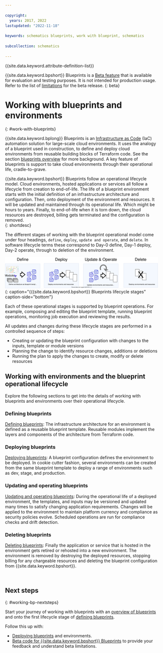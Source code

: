 ```yaml
---

copyright:
  years: 2017, 2022
lastupdated: "2022-11-18"

keywords: schematics blueprints, work with blueprint, schematics

subcollection: schematics

---
```


{{site.data.keyword.attribute-definition-list}}

{{site.data.keyword.bpshort}} Blueprints is a [Beta feature](/docs/schematics?topic=schematics-bp-beta-limitations) that is available for evaluation and testing purposes. It is not intended for production usage. Refer to the list of [limitations](/docs/schematics?topic=schematics-bp-beta-limitations#sc-bp-beta-limitation) for the beta release.
{: beta}

# Working with blueprints and environments
{: #work-with-blueprints}

{{site.data.keyword.bplong}} Blueprints is an [Infrastructure as Code](https://www.redhat.com/en/topics/automation/what-is-infrastructure-as-code-iac) (IaC) automation solution for large-scale cloud environments. It uses the analogy of a blueprint used in construction, to define and deploy cloud environments from reusable building blocks of Terraform code. See the section [blueprints overview](/docs/schematics?topic=schematics-blueprint-intro) for more background. A key feature of blueprints is support to take cloud environments through their operational life, cradle-to-grave. 

{{site.data.keyword.bpshort}} Blueprints follow an operational lifecycle model. Cloud environments, hosted applications or services all follow a lifecycle from creation to end-of-life. The life of a blueprint environment starts with the initial definition of an infrastructure architecture and configuration. Then, onto deployment of the environment and resources. It will be updated and maintained through its operational life. Which might be hours to years. Finally, to end-of-life when it is torn down, the cloud resources are destroyed, billing gets terminated and the configuration is removed.  
{: shortdesc}

The different stages of working with the blueprint operational model come under four headings, `define`, `deploy`, `update and operate`, and `delete`. In software lifecycle terms these correspond to Day-0 define, Day-1 deploy, Day-2 operate, through to deletion of the environment.  

![{{site.data.keyword.bpshort}} Blueprints lifecycle stages](../images/bp-lifecycle.svg){: caption="{{{site.data.keyword.bpshort}} Blueprints lifecycle stages" caption-side="bottom"}

Each of these operational stages is supported by blueprint operations. For example, composing and editing the blueprint template, running blueprint operations, monitoring job execution and reviewing the results. 

All updates and changes during these lifecycle stages are performed in a controlled sequence of steps:
- Creating or updating the blueprint configuration with changes to the inputs, template or module versions
- Planning the change to identify resource changes, additions or deletions 
- Running the plan to apply the changes to create, modify or delete resources



## Working with environments and the blueprint operational lifecycle 
Explore the following sections to get into the details of working with blueprints and environments over their operational lifecycle.    

### Defining blueprints
[Defining blueprints](/docs/schematics?topic=schematics-define-blueprints): The infrastructure architecture for an environment is defined as a reusable blueprint template. Reusable modules implement the layers and components of the architecture from Terraform code. 

### Deploying blueprints
[Deploying blueprints](/docs/schematics?topic=schematics-deploy-blueprints): A blueprint configuration defines the environment to be deployed. In cookie cutter fashion, several environments can be created from the same blueprint template to deploy a range of environments such as dev, stage, and production. 

### Updating and operating blueprints
[Updating and operating blueprints](/docs/schematics?topic=schematics-update-op-blueprints): During the operational life of a deployed environment, the templates, and inputs may be versioned and updated many times to satisfy changing application requirements. Changes will be applied to the environment to maintain platform currency and compliance as security policies evolve. Scheduled operations are run for compliance checks and drift detection. 

### Deleting blueprints
[Deleting blueprints](/docs/schematics?topic=schematics-delete-blueprints): Finally the application or service that is hosted in the environment gets retired or rehosted into a new environment. The environment is removed by destroying the deployed resources, stopping billing for any chargeable resources and deleting the blueprint configuration from {{site.data.keyword.bpshort}}. 

  
## Next steps
{: #working-bp-nextsteps}

Start your journey of working with blueprints with an [overview of blueprints](/docs/schematics?topic=schematics-blueprint-intro) and onto the first lifecycle stage of [defining blueprints](/docs/schematics?topic=schematics-define-blueprints). 

Follow this up with:
- [Deploying blueprints](/docs/schematics?topic=schematics-deploy-blueprints) and environments. 
- [Beta code for {{site.data.keyword.bpshort}} Blueprints](/docs/schematics?topic=schematics-bp-beta-limitations) to provide your feedback and understand beta limitations.

